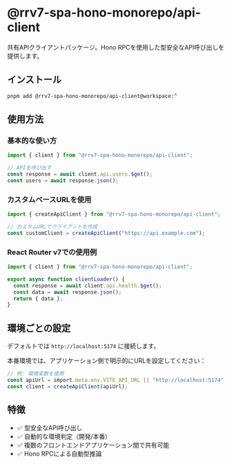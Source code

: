 # @rrv7-spa-hono-monorepo/api-client

共有APIクライアントパッケージ。Hono RPCを使用した型安全なAPI呼び出しを提供します。

## インストール

```bash
pnpm add @rrv7-spa-hono-monorepo/api-client@workspace:^
```

## 使用方法

### 基本的な使い方

```typescript
import { client } from "@rrv7-spa-hono-monorepo/api-client";

// APIを呼び出す
const response = await client.api.users.$get();
const users = await response.json();
```

### カスタムベースURLを使用

```typescript
import { createApiClient } from "@rrv7-spa-hono-monorepo/api-client";

// カスタムURLでクライアントを作成
const customClient = createApiClient("https://api.example.com");
```

### React Router v7での使用例

```typescript
import { client } from "@rrv7-spa-hono-monorepo/api-client";

export async function clientLoader() {
  const response = await client.api.health.$get();
  const data = await response.json();
  return { data };
}
```

## 環境ごとの設定

デフォルトでは `http://localhost:5174` に接続します。

本番環境では、アプリケーション側で明示的にURLを設定してください：

```typescript
// 例: 環境変数を使用
const apiUrl = import.meta.env.VITE_API_URL || "http://localhost:5174";
const client = createApiClient(apiUrl);
```

## 特徴

- ✅ 型安全なAPI呼び出し
- ✅ 自動的な環境判定（開発/本番）
- ✅ 複数のフロントエンドアプリケーション間で共有可能
- ✅ Hono RPCによる自動型推論